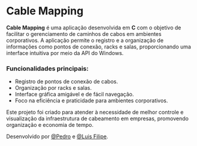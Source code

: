 # Cable Mapping

**Cable Mapping** é uma aplicação desenvolvida em **C** com o objetivo de facilitar o gerenciamento de caminhos de cabos em ambientes corporativos. A aplicação permite o registro e a organização de informações como pontos de conexão, racks e salas, proporcionando uma interface intuitiva por meio da API do Windows. 

### Funcionalidades principais:
- Registro de pontos de conexão de cabos.
- Organização por racks e salas.
- Interface gráfica amigável e de fácil navegação.
- Foco na eficiência e praticidade para ambientes corporativos.

Este projeto foi criado para atender à necessidade de melhor controle e visualização da infraestrutura de cabeamento em empresas, promovendo organização e economia de tempo.


Desenvolvido por [@Pedro](https://github.com/psilvagg) e [@Luis Filipe](https://github.com/Louis014).
